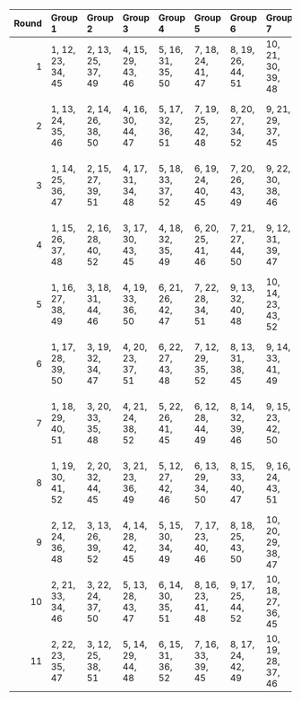 |   Round | Group 1           | Group 2           | Group 3           | Group 4           | Group 5           | Group 6           | Group 7            | Group 8            | Group 9       | Group 10      | Group 11       |
|--------:|:------------------|:------------------|:------------------|:------------------|:------------------|:------------------|:-------------------|:-------------------|:--------------|:--------------|:---------------|
|       1 | 1, 12, 23, 34, 45 | 2, 13, 25, 37, 49 | 4, 15, 29, 43, 46 | 5, 16, 31, 35, 50 | 7, 18, 24, 41, 47 | 8, 19, 26, 44, 51 | 10, 21, 30, 39, 48 | 11, 22, 32, 42, 52 | 3, 14, 27, 40 | 6, 17, 33, 38 | 9, 20, 28, 36  |
|       2 | 1, 13, 24, 35, 46 | 2, 14, 26, 38, 50 | 4, 16, 30, 44, 47 | 5, 17, 32, 36, 51 | 7, 19, 25, 42, 48 | 8, 20, 27, 34, 52 | 9, 21, 29, 37, 45  | 10, 22, 31, 40, 49 | 3, 15, 28, 41 | 6, 18, 23, 39 | 11, 12, 33, 43 |
|       3 | 1, 14, 25, 36, 47 | 2, 15, 27, 39, 51 | 4, 17, 31, 34, 48 | 5, 18, 33, 37, 52 | 6, 19, 24, 40, 45 | 7, 20, 26, 43, 49 | 9, 22, 30, 38, 46  | 10, 12, 32, 41, 50 | 3, 16, 29, 42 | 8, 21, 28, 35 | 11, 13, 23, 44 |
|       4 | 1, 15, 26, 37, 48 | 2, 16, 28, 40, 52 | 3, 17, 30, 43, 45 | 4, 18, 32, 35, 49 | 6, 20, 25, 41, 46 | 7, 21, 27, 44, 50 | 9, 12, 31, 39, 47  | 10, 13, 33, 42, 51 | 5, 19, 23, 38 | 8, 22, 29, 36 | 11, 14, 24, 34 |
|       5 | 1, 16, 27, 38, 49 | 3, 18, 31, 44, 46 | 4, 19, 33, 36, 50 | 6, 21, 26, 42, 47 | 7, 22, 28, 34, 51 | 9, 13, 32, 40, 48 | 10, 14, 23, 43, 52 | 11, 15, 25, 35, 45 | 2, 17, 29, 41 | 5, 20, 24, 39 | 8, 12, 30, 37  |
|       6 | 1, 17, 28, 39, 50 | 3, 19, 32, 34, 47 | 4, 20, 23, 37, 51 | 6, 22, 27, 43, 48 | 7, 12, 29, 35, 52 | 8, 13, 31, 38, 45 | 9, 14, 33, 41, 49  | 11, 16, 26, 36, 46 | 2, 18, 30, 42 | 5, 21, 25, 40 | 10, 15, 24, 44 |
|       7 | 1, 18, 29, 40, 51 | 3, 20, 33, 35, 48 | 4, 21, 24, 38, 52 | 5, 22, 26, 41, 45 | 6, 12, 28, 44, 49 | 8, 14, 32, 39, 46 | 9, 15, 23, 42, 50  | 11, 17, 27, 37, 47 | 2, 19, 31, 43 | 7, 13, 30, 36 | 10, 16, 25, 34 |
|       8 | 1, 19, 30, 41, 52 | 2, 20, 32, 44, 45 | 3, 21, 23, 36, 49 | 5, 12, 27, 42, 46 | 6, 13, 29, 34, 50 | 8, 15, 33, 40, 47 | 9, 16, 24, 43, 51  | 11, 18, 28, 38, 48 | 4, 22, 25, 39 | 7, 14, 31, 37 | 10, 17, 26, 35 |
|       9 | 2, 12, 24, 36, 48 | 3, 13, 26, 39, 52 | 4, 14, 28, 42, 45 | 5, 15, 30, 34, 49 | 7, 17, 23, 40, 46 | 8, 18, 25, 43, 50 | 10, 20, 29, 38, 47 | 11, 21, 31, 41, 51 | 1, 22, 33, 44 | 6, 16, 32, 37 | 9, 19, 27, 35  |
|      10 | 2, 21, 33, 34, 46 | 3, 22, 24, 37, 50 | 5, 13, 28, 43, 47 | 6, 14, 30, 35, 51 | 8, 16, 23, 41, 48 | 9, 17, 25, 44, 52 | 10, 18, 27, 36, 45 | 11, 19, 29, 39, 49 | 1, 20, 31, 42 | 4, 12, 26, 40 | 7, 15, 32, 38  |
|      11 | 2, 22, 23, 35, 47 | 3, 12, 25, 38, 51 | 5, 14, 29, 44, 48 | 6, 15, 31, 36, 52 | 7, 16, 33, 39, 45 | 8, 17, 24, 42, 49 | 10, 19, 28, 37, 46 | 11, 20, 30, 40, 50 | 1, 21, 32, 43 | 4, 13, 27, 41 | 9, 18, 26, 34  |